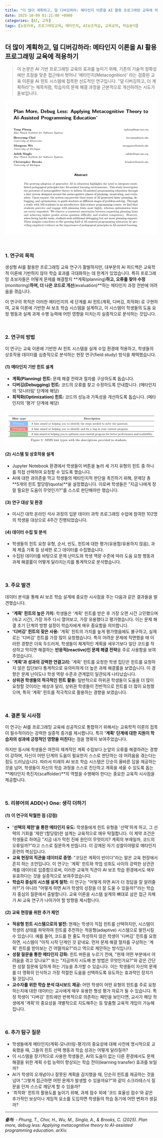 ```yaml
---
title: "더 많이 계획하고, 덜 디버깅하라: 메타인지 이론을 AI 활용 프로그래밍 교육에 적용하기"
date: 2025-10-09 01:21:00 +0900
categories: [AI, 교육]
tags: [논문리뷰, 프로그래밍교육, 메타인지, AI보조학습, 교육공학, 학습분석]
---
```


## 더 많이 계획하고, 덜 디버깅하라: 메타인지 이론을 AI 활용 프로그래밍 교육에 적용하기

> 이 논문은 AI 기반 프로그래밍 교육의 효과를 높이기 위해, 기존의 기술적 정확성에만 초점을 맞춘 접근에서 벗어나 '메타인지(Metacognition)' 라는 검증된 교육 이론을 AI 힌트 시스템에 접목한 선도적인 연구입니다. "덜 디버깅하고, 더 계획하라"는 제목처럼, 학습자의 문제 해결 과정을 근본적으로 개선하려는 시도가 돋보입니다.

![이미지](/assets/metacognition-coding-1.png)

<br>

### 1. 연구의 목적

생성형 AI를 활용한 프로그래밍 교육 연구가 활발하지만, 대부분의 AI 피드백은 교육학적 이론에 기반하지 않아 학습 효과를 극대화하는 데 한계가 있었습니다. 특히 프로그래밍 초보자들은 어떻게 문제를 해결할지 **계획(planning)**하고, 오류를 찾아 수정**(monitoring)**하며, 더 나은 코드로 개선**(evaluation)**하는 메타인지 과정 전반에 어려움을 겪습니다.

이 연구의 목적은 이러한 메타인지의 세 단계를 AI 힌트(계획, 디버깅, 최적화) 로 구현하여, 교육 이론에 기반한 AI 보조 학습 시스템을 설계하고, 이 시스템이 학생들의 도움 요청 행동과 실제 과제 수행 능력에 어떤 영향을 미치는지 실증적으로 분석하는 것입니다.

<br>

### 2. 연구의 방법

이 연구는 교육 이론에 기반한 AI 힌트 시스템을 실제 수업 환경에 적용하고, 학생들의 상호작용 데이터를 심층적으로 분석하는 현장 연구(field study) 방식을 채택했습니다.

#### (1) 메타인지 기반 힌트 설계
* **계획(Planning) 힌트:** 문제 해결 전략과 절차를 구상하도록 돕습니다.
* **디버깅(Debugging) 힌트:** 코드의 오류를 찾고 수정하도록 안내합니다. (메타인지의 '모니터링' 단계에 해당)
* **최적화(Optimization) 힌트:** 코드의 성능과 가독성을 개선하도록 돕습니다. (메타인지의 '평가' 단계에 해당)

![이미지](/assets/metacognition-coding-2.png)

#### (2) 시스템 및 상호작용 설계
* Jupyter Notebook 환경에서 학생들이 버튼을 눌러 세 가지 유형의 힌트 중 하나를 직접 선택하여 요청할 수 있도록 했습니다.
* AI에 대한 과의존을 막고 학생들의 메타인지적 판단을 촉진하기 위해, 문제당 총 **5개의 힌트 할당량(quota)**을 설정했습니다. 이로써 학생들은 "지금 나에게 정말 필요한 도움이 무엇인가?"를 스스로 판단해야만 했습니다.

#### (3) 연구 대상 및 환경
* 미시간 대학 온라인 석사 과정의 입문 데이터 과학 프로그래밍 수업에 참여한 102명의 학생을 대상으로 4주간 진행되었습니다.

#### (4) 데이터 수집 및 분석
* 학생들의 힌트 요청 유형, 순서, 빈도, 힌트에 대한 평가(유용함/유용하지 않음), 과제 제출 기록 등 상세한 로그 데이터를 수집했습니다.
* 수집된 데이터를 바탕으로 문제 난이도와 학생 역량 수준에 따라 도움 요청 행동과 과제 해결률이 어떻게 달라지는지를 통계적으로 분석했습니다.

<br>

### 3. 주요 발견

데이터 분석을 통해 AI 보조 학습 설계에 중요한 시사점을 주는 다음과 같은 결과들을 발견했습니다.

* **'계획' 힌트의 높은 가치:** 학생들은 '계획' 힌트를 받은 후 가장 오랜 시간 고민했으며(숙고 시간), 가장 자주 다시 열어보고, 가장 유용했다고 평가했습니다. 이는 문제 해결 초기 단계의 방향 설정이 학습자에게 매우 중요함을 의미합니다.
* **'디버깅' 힌트의 잦은 사용:** '계획' 힌트의 가치를 높게 평가했음에도 불구하고, 실제로는 '디버깅' 힌트를 가장 많이 요청했습니다. 특히 어려운 문제에 직면했을 때 이러한 경향은 더욱 두드러져, 학생들이 체계적인 계획을 세우기보다 일단 코드를 작성하고 막히면 해결하는 **반응적(reactive)인 문제 해결 전략**을 주로 사용함을 보여주었습니다.
* **'계획'과 성과의 강력한 연결고리:** '계획' 힌트를 요청한 학생 집단은 힌트를 요청하지 않은 집단보다 통계적으로 유의미하게 더 높은 과제 해결률을 보였습니다. 이 경향은 문제 난이도나 학생 역량 수준과 관계없이 일관되게 나타났습니다.
* **상위권 학생들의 적극적인 힌트 활용:** 일반적으로 하위권 학생들이 도움을 더 많이 요청할 것이라는 예상과 달리, 상위권 학생들이 전반적으로 힌트를 더 많이 요청했으며, 특히 '계획' 힌트를 적극적으로 활용하는 경향을 보였습니다.

<br>

### 4. 결론 및 시사점

이 연구는 AI를 프로그래밍 교육에 성공적으로 통합하기 위해서는 교육학적 이론의 접목이 필수적이라는 강력한 실증적 증거를 제시합니다. 특히 **'계획' 단계에 대한 지원이 학습자의 성과에 긍정적인 영향을 미친다**는 점을 명확히 보여주었습니다.

하지만 동시에 학생들은 여전히 체계적인 계획 수립보다 눈앞의 오류를 해결하려는 경향이 강하며, 자신이 어떤 단계의 도움이 필요한지 스스로 판단하는 데 어려움을 겪는다는 점도 드러났습니다. 따라서 미래의 AI 보조 학습 시스템은 단순히 올바른 답을 제공하는 것을 넘어, 학생들이 자신의 학습 과정을 스스로 진단하고 계획을 세울 수 있도록 돕는 **메타인지 촉진자(scaffolder)**의 역할을 수행해야 한다는 중요한 교육적 시사점을 제공합니다.

<br>

### 5. 리뷰어의 ADD(+) One: 생각 더하기

#### (1) 이 연구의 탁월한 점 (강점)
* **'선택의 제한'을 통한 메타인지 유도:** 학생들에게 힌트 유형을 '선택'하게 하고, 그 선택의 기회를 '제한'(할당량)한 설계는 교육적으로 매우 탁월합니다. 이 제약 조건은 학생들로 하여금 "지금 내가 막힌 진짜 원인이 무엇이지? 계획의 부재일까, 코드의 오류일까?"라고 스스로 질문하게 만듭니다. 이 강제된 자기 성찰이야말로 메타인지 훈련의 핵심입니다.
* **교육 현장의 직관을 데이터로 증명:** "코딩은 계획이 반이다"라는 말은 교육 현장에서 흔히 하는 조언입니다. 이 연구는 '계획' 힌트와 학업 성취도 사이의 강력한 상관관계를 데이터로 입증함으로써, 이러한 교육적 직관이 AI 보조 학습 환경에서도 매우 유효하다는 것을 실증적으로 보여주었습니다.
* **학습자 중심의 시스템 설계 철학:** 이 연구는 "어떻게 하면 AI가 더 정답을 잘 알려줄까?"가 아니라 "어떻게 하면 AI가 학생의 성장을 더 잘 도울 수 있을까?"라는 학습자 중심의 질문에서 출발합니다. 교육 이론을 시스템 설계의 뼈대로 삼은 접근 자체가 AI 교육 연구가 나아가야 할 방향을 제시합니다.

#### (2) 교육 현장을 위한 추가 제언
* **적응형 힌트 시스템으로의 발전:** 현재는 학생이 직접 힌트를 선택하지만, 시스템이 학생의 상태를 파악하여 힌트를 추천하는 적응형(adaptive) 시스템으로 발전시킬 수 있습니다. 예를 들어, 코드를 한 줄도 작성하지 않은 학생이 '디버깅' 힌트를 요청하면, 시스템이 "아직 시작 단계인 것 같네요. 먼저 문제 해결 절차를 구상하는 '계획' 힌트를 받아보는 건 어떨까요?"라고 역으로 제안하는 방식입니다.
* **성찰 질문을 통한 메타인지 강화:** 힌트 버튼을 누르기 전에, "현재 어떤 부분에서 어려움을 겪고 있나요?" 또는 "지금까지 시도해 본 방법은 무엇인가요?"와 같은 간단한 성찰 질문에 답하게 하는 기능을 추가할 수 있습니다. 이는 학생들이 자신의 문제를 더 명확히 인식하고 가장 적절한 도움을 선택하도록 유도하는 효과적인 장치가 될 것입니다.
* **교수자를 위한 학습 분석 대시보드 제공:** 어떤 학생이 어떤 유형의 힌트를 주로 요청하는지에 대한 데이터는 교사에게 매우 유용한 형성 평가 자료가 될 수 있습니다. 특정 학생이 '디버깅' 힌트에만 반복적으로 의존하는 패턴을 보인다면, 교사가 해당 학생에게 '계획'의 중요성을 개별적으로 지도해주는 등 맞춤형 교육적 개입이 가능해집니다.

<br>

### 6. 추가 탐구 질문

* 학생들에게 메타인지(계획-모니터링-평가)의 중요성에 대해 사전에 명시적으로 교육했을 때, 그들의 힌트 선택 행동과 학습 성과는 어떻게 달라질까?
* 이 시스템을 장기적으로 사용한 학생들은, AI의 도움이 없는 다른 환경에서도 문제 해결을 위한 계획 수립 능력이 향상되는 학습 전이(learning transfer) 효과를 보일까?
* AI가 학생의 오개념이나 잘못된 계획을 감지했을 때, 단순히 힌트를 제공하는 것을 넘어 "그렇게 접근하면 어떤 문제가 발생할 수 있을까요?"와 같이 소크라테스식 질문을 던져 스스로 깨닫게 할 수 있을까?
* '최적화' 힌트의 활용도를 높이기 위해, 과제 점수 외에 '코드 효율성 점수'와 같은 추가적인 보상이나 게임적 요소를 도입하면 학생들의 학습 동기에 어떤 변화가 생길까?

---

_**출처:**_
_- Phung, T., Choi, H., Wu, M., Singla, A., & Brooks, C. (2025). Plan more, debug less: Applying metacognitive theory to AI-assisted programming education. arXiv._
